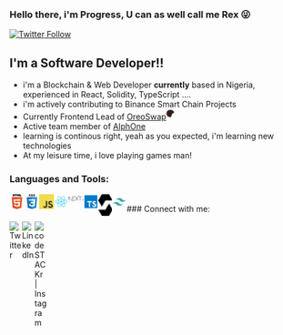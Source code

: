 ### Hello there, i'm Progress, U can as well call me Rex 😜

[![Twitter Follow](https://img.shields.io/twitter/follow/ojemehprogrex?color=1DA1F2&logo=twitter&style=for-the-badge)](https://twitter.com/intent/follow?original_referer=https%3A%2F%2Fgithub.com%2Fojemehprogrex&screen_name=ojemehprogrex)


## I'm a Software Developer!!

- i'm a Blockchain & Web Developer <b>currently</b> based in Nigeria, experienced in React, Solidity, TypeScript ....
- i'm actively contributing to Binance Smart Chain Projects
- Currently Frontend Lead of <a href="https://github.com/Oreoswap-BSC">OreoSwap<img alt="OreoSwap" src="img/oreoswap-mobile.png" width="15px"/></a>
- Active team member of <a href="https://github.com/MasterClass16">AlphOne</a>
- learning is continous right, yeah as you expected, i'm learning new technologies  
- At my leisure time, i love playing games man!

### Languages and Tools:

<img align="left" alt="HTML5" width="26px" src="https://raw.githubusercontent.com/github/explore/80688e429a7d4ef2fca1e82350fe8e3517d3494d/topics/html/html.png" />
<img align="left" alt="CSS3" width="26px" src="https://raw.githubusercontent.com/github/explore/80688e429a7d4ef2fca1e82350fe8e3517d3494d/topics/css/css.png" />
<img align="left" alt="JavaScript" width="26px" src="https://raw.githubusercontent.com/github/explore/80688e429a7d4ef2fca1e82350fe8e3517d3494d/topics/javascript/javascript.png" />
<img align="left" alt="React" width="26px" src="https://raw.githubusercontent.com/github/explore/80688e429a7d4ef2fca1e82350fe8e3517d3494d/topics/react/react.png" />
<img align="left" alt="Nextjs" width="26px" src="img/nextjs.svg" />
<img align="left" alt="TypeScript" width="26px" src="img/typescript.png" />
<img align="left" alt="Solidity" width="24px" src="img/solidity.png" />
<img align="left" alt="TailWind Css" width="26px" src="img/tailwind.png" />


<br/>
### Connect with me:

[<img align="left" alt="Twitter " width="22px" src="https://cdn.jsdelivr.net/npm/simple-icons@v3/icons/twitter.svg" />][twitter]
[<img align="left" alt="LinkedIn" width="22px" src="https://cdn.jsdelivr.net/npm/simple-icons@v3/icons/linkedin.svg" />][linkedin]
[<img align="left" alt="codeSTACKr | Instagram" width="22px" src="https://cdn.jsdelivr.net/npm/simple-icons@v3/icons/instagram.svg" />][instagram]


[twitter]: https://twitter.com/ojemehprogrex
[instagram]: https://www.instagram.com/p_rex1
[linkedin]: https://www.linkedin.com/in/ojemeh-progress-459730190